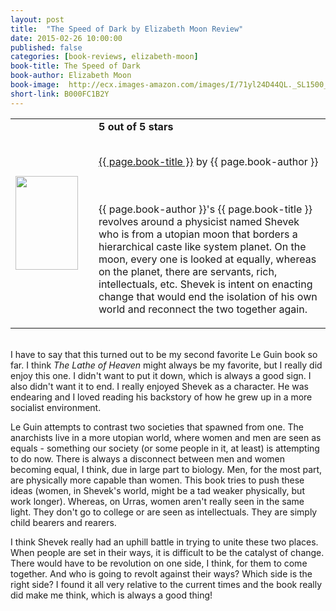 ```yaml
---
layout: post
title:  "The Speed of Dark by Elizabeth Moon Review"
date: 2015-02-26 10:00:00
published: false
categories: [book-reviews, elizabeth-moon]
book-title: The Speed of Dark
book-author: Elizabeth Moon
book-image:  http://ecx.images-amazon.com/images/I/71yl24D44QL._SL1500_.jpg
short-link: B000FC1B2Y
---
```


<table>
 <tr>
<td><a href="http://amzn.com/{{ page.short-link }}" target="_blank"><img src="{{ page.book-image }}" style="height:150px; width:100px;"/></a></td>
  <td style="vertical-align:center; padding-left:25px;">
    <b>5 out of 5 stars</b><br/><br/>

<a href="http://amzn.com/{{ page.short-link }}" target="_blank"> {{ page.book-title }}</a> by {{ page.book-author }}

<br/><br/>{{ page.book-author }}'s {{ page.book-title }} revolves around a physicist named Shevek who is from a utopian moon that borders a hierarchical caste like system planet. On the moon, every one is looked at equally, whereas on the planet, there are servants, rich, intellectuals, etc. Shevek is intent on enacting change that would end the isolation of his own world and reconnect the two together again.
  </td>
 </tr>
</table>

<br/>I have to say that this turned out to be my second favorite Le Guin book so far. I think <i>The Lathe of Heaven</i> might always be my favorite, but I really did enjoy this one. I didn't want to put it down, which is always a good sign. I also didn't want it to end. I really enjoyed Shevek as a character. He was endearing and I loved reading his backstory of how he grew up in a more socialist environment. 

Le Guin attempts to contrast two societies that spawned from one. The anarchists live in a more utopian world, where women and men are seen as equals - something our society (or some people in it, at least) is attempting to do now. There is always a disconnect between men and women becoming equal, I think, due in large part to biology. Men, for the most part, are physically more capable than women. This book tries to push these ideas (women, in Shevek's world, might be a tad weaker physically, but work longer). Whereas, on Urras, women aren't really seen in the same light. They don't go to college or are seen as intellectuals. They are simply child bearers and rearers.

I think Shevek really had an uphill battle in trying to unite these two places. When people are set in their ways, it is difficult to be the catalyst of change. There would have to be revolution on one side, I think, for them to come together. And who is going to revolt against their ways? Which side is the right side? I found it all very relative to the current times and the book really did make me think, which is always a good thing! 
